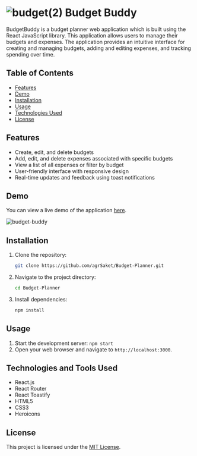 
# ![budget(2)](https://github.com/agrSaket/Budget-Planner/assets/134057654/dc52a02d-881e-42d0-a311-779ee2d2fd8e) Budget Buddy

BudgetBuddy is a budget planner web application which is built using the React JavaScript library. 
This application allows users to manage their budgets and expenses. 
The application provides an intuitive interface for creating and managing budgets, adding and editing expenses, and tracking spending over time.

## Table of Contents

- [Features](#features)
- [Demo](#demo)
- [Installation](#installation)
- [Usage](#usage)
- [Technologies Used](#technologies-and-tools-used)
- [License](#license)


## Features

- Create, edit, and delete budgets
- Add, edit, and delete expenses associated with specific budgets
- View a list of all expenses or filter by budget
- User-friendly interface with responsive design
- Real-time updates and feedback using toast notifications

## Demo

You can view a live demo of the application [here](https://agr-budget-buddy.netlify.com).

![budget-buddy](https://github.com/agrSaket/Budget-Planner/assets/134057654/051a8e8f-a518-456c-8491-4c2202390167)


## Installation
   
1. Clone the repository:
   ```sh
   git clone https://github.com/agrSaket/Budget-Planner.git
   ```
2. Navigate to the project directory:
   ```sh
   cd Budget-Planner
   ```
3. Install dependencies:
   ```sh
   npm install
   ```


## Usage

1. Start the development server: `npm start`
2. Open your web browser and navigate to `http://localhost:3000`.


## Technologies and Tools Used

- React.js
- React Router
- React Toastify
- HTML5
- CSS3
- Heroicons


## License

This project is licensed under the [MIT License](LICENSE).
